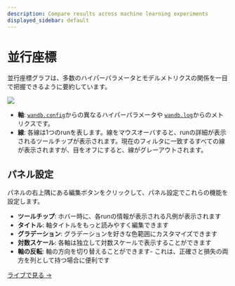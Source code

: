 ```yaml
---
description: Compare results across machine learning experiments
displayed_sidebar: default
---
```


# 並行座標

並行座標グラフは、多数のハイパーパラメータとモデルメトリクスの関係を一目で把握できるように要約しています。

![](/images/app_ui/parallel_coordinates.gif)

* **軸**: [`wandb.config`](../../../../guides/track/config.md)からの異なるハイパーパラメータや [`wandb.log`](../../../../guides/track/log/intro.md)からのメトリクスです。
* **線**: 各線は1つのrunを表します。線をマウスオーバすると、runの詳細が表示されるツールチップが表示されます。現在のフィルタに一致するすべての線が表示されますが、目をオフにすると、線がグレーアウトされます。

## パネル設定

パネルの右上隅にある編集ボタンをクリックして、パネル設定でこれらの機能を設定します。

* **ツールチップ**: ホバー時に、各runの情報が表示される凡例が表示されます
* **タイトル**: 軸タイトルをもっと読みやすく編集できます
* **グラデーション**: グラデーションを好きな色範囲にカスタマイズできます
* **対数スケール**: 各軸は独立して対数スケールで表示することができます
* **軸の反転**: 軸の方向を切り替えることができます- これは、正確さと損失の両方を列として持つ場合に便利です

[ライブで見る →](https://app.wandb.ai/example-team/sweep-demo/reports/Zoom-in-on-Parallel-Coordinates-Charts--Vmlldzo5MTQ4Nw)